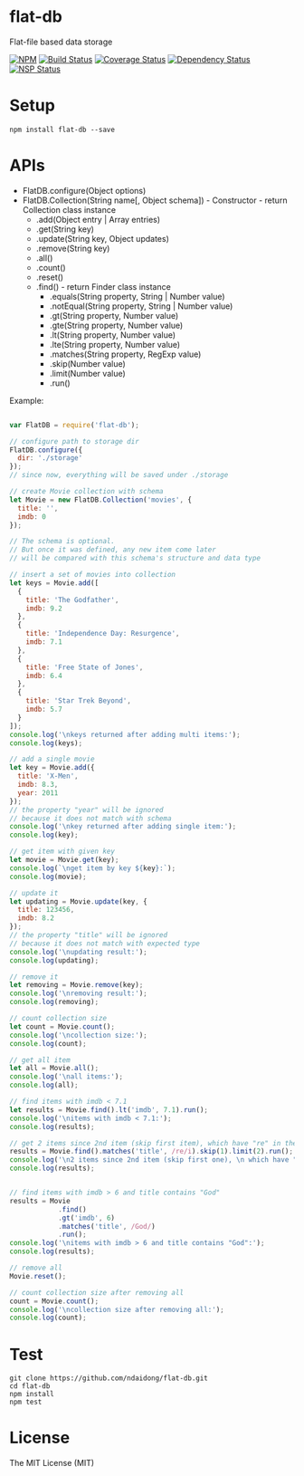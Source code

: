 # flat-db
Flat-file based data storage

[![NPM](https://badge.fury.io/js/flat-db.svg)](https://badge.fury.io/js/flat-db)
[![Build Status](https://travis-ci.org/ndaidong/flat-db.svg?branch=master)](https://travis-ci.org/ndaidong/flat-db)
[![Coverage Status](https://coveralls.io/repos/github/ndaidong/flat-db/badge.svg?branch=master&noop)](https://coveralls.io/github/ndaidong/flat-db?branch=master)
[![Dependency Status](https://gemnasium.com/badges/github.com/ndaidong/flat-db.svg)](https://gemnasium.com/github.com/ndaidong/flat-db)
[![NSP Status](https://nodesecurity.io/orgs/techpush/projects/ba89614a-f3d3-42e3-9aa1-dbdd9096a01c/badge)](https://nodesecurity.io/orgs/techpush/projects/ba89614a-f3d3-42e3-9aa1-dbdd9096a01c)

# Setup

```
npm install flat-db --save
```

# APIs

- FlatDB.configure(Object options)
- FlatDB.Collection(String name[, Object schema]) - Constructor - return Collection class instance
  - .add(Object entry | Array entries)
  - .get(String key)
  - .update(String key, Object updates)
  - .remove(String key)
  - .all()
  - .count()
  - .reset()
  - .find() - return Finder class instance
    - .equals(String property, String | Number value)
    - .notEqual(String property, String | Number value)
    - .gt(String property, Number value)
    - .gte(String property, Number value)
    - .lt(String property, Number value)
    - .lte(String property, Number value)
    - .matches(String property, RegExp value)
    - .skip(Number value)
    - .limit(Number value)
    - .run()


Example:

```js

var FlatDB = require('flat-db');

// configure path to storage dir
FlatDB.configure({
  dir: './storage'
});
// since now, everything will be saved under ./storage

// create Movie collection with schema
let Movie = new FlatDB.Collection('movies', {
  title: '',
  imdb: 0
});

// The schema is optional.
// But once it was defined, any new item come later
// will be compared with this schema's structure and data type

// insert a set of movies into collection
let keys = Movie.add([
  {
    title: 'The Godfather',
    imdb: 9.2
  },
  {
    title: 'Independence Day: Resurgence',
    imdb: 7.1
  },
  {
    title: 'Free State of Jones',
    imdb: 6.4
  },
  {
    title: 'Star Trek Beyond',
    imdb: 5.7
  }
]);
console.log('\nkeys returned after adding multi items:');
console.log(keys);

// add a single movie
let key = Movie.add({
  title: 'X-Men',
  imdb: 8.3,
  year: 2011
});
// the property "year" will be ignored
// because it does not match with schema
console.log('\nkey returned after adding single item:');
console.log(key);

// get item with given key
let movie = Movie.get(key);
console.log(`\nget item by key ${key}:`);
console.log(movie);

// update it
let updating = Movie.update(key, {
  title: 123456,
  imdb: 8.2
});
// the property "title" will be ignored
// because it does not match with expected type
console.log('\nupdating result:');
console.log(updating);

// remove it
let removing = Movie.remove(key);
console.log('\nremoving result:');
console.log(removing);

// count collection size
let count = Movie.count();
console.log('\ncollection size:');
console.log(count);

// get all item
let all = Movie.all();
console.log('\nall items:');
console.log(all);

// find items with imdb < 7.1
let results = Movie.find().lt('imdb', 7.1).run();
console.log('\nitems with imdb < 7.1:');
console.log(results);

// get 2 items since 2nd item (skip first item), which have "re" in the title
results = Movie.find().matches('title', /re/i).skip(1).limit(2).run();
console.log('\n2 items since 2nd item (skip first one), \n which have "re" in the title:');
console.log(results);


// find items with imdb > 6 and title contains "God"
results = Movie
            .find()
            .gt('imdb', 6)
            .matches('title', /God/)
            .run();
console.log('\nitems with imdb > 6 and title contains "God":');
console.log(results);

// remove all
Movie.reset();

// count collection size after removing all
count = Movie.count();
console.log('\ncollection size after removing all:');
console.log(count);
```

# Test

```
git clone https://github.com/ndaidong/flat-db.git
cd flat-db
npm install
npm test
```

# License

The MIT License (MIT)
